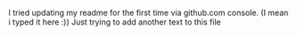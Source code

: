 I tried updating my readme for the first time via github.com console. (I mean i typed it here :))
Just trying to add another text to this file
